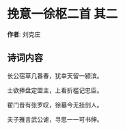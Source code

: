 # 挽意一徐枢二首  其二

**作者**: 刘克庄

## 诗词内容

长公宿草几番春，犹幸天留一颍滨。

士欲捧盘定盟主，上看折槛记忠臣。

翟门昔有张罗叹，徐墓今无挂剑人。

夫子雅言武公谑，寻思一一可书绅。

